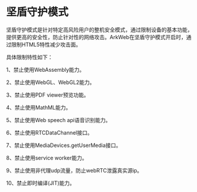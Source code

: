 # 坚盾守护模式

坚盾守护模式是针对特定高风险用户的整机安全模式，通过限制设备的基本功能，提供更高的安全性，防止针对性的网络攻击。ArkWeb在坚盾守护模式开启时，通过限制HTML5特性减少攻击面。


具体限制特性如下：

1、禁止使用WebAssembly能力。

2、禁止使用WebGL、WebGL2能力。

3、禁止使用PDF viewer预览功能。

4、禁止使用MathML能力。

5、禁止使用Web speech api语音识别能力。

6、禁止使用RTCDataChannel接口。

7、禁止使用MediaDevices.getUserMedia接口。

8、禁止使用service worker能力。

9、禁止使用非代理udp流量，防止webRTC泄露真实源ip。

10、禁止即时编译(JIT)能力。
